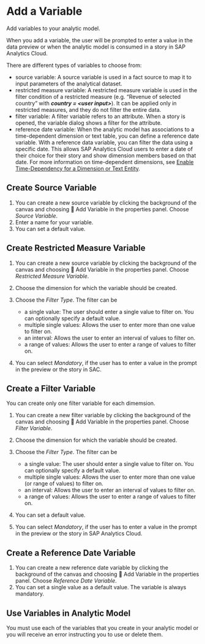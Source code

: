 <!-- loiocdd8fa0fd74b495584dca343432f2814 -->

<link rel="stylesheet" type="text/css" href="../css/sap-icons.css"/>

# Add a Variable

Add variables to your analytic model.

When you add a variable, the user will be prompted to enter a value in the data preview or when the analytic model is consumed in a story in SAP Analytics Cloud.

There are different types of variables to choose from:

-   source variable: A source variable is used in a fact source to map it to input parameters of the analytical dataset.
-   restricted measure variable: A restricted measure variable is used in the filter condition of a restricted measure \(e.g. “Revenue of selected country” with ***country = <user input\>***\). It can be applied only in restricted measures, and they do not filter the entire data.
-   filter variable: A filter variable refers to an attribute. When a story is opened, the variable dialog shows a filter for the attribute.
-   reference date variable: When the analytic model has associations to a time-dependent dimension or text table, you can define a reference date variable. With a reference data variable, you can filter the data using a specific date. This allows SAP Analytics Cloud users to enter a date of their choice for their story and show dimension members based on that date. For more information on time-dependent dimensions, see [Enable Time-Dependency for a Dimension or Text Entity](enable-time-dependency-for-a-dimension-or-text-entity-11b2ff4.md).



<a name="loiocdd8fa0fd74b495584dca343432f2814__section_cyh_jps_hvb"/>

## Create Source Variable

1.  You can create a new source variable by clicking the background of the canvas and choosing <span class="FPA-icons"></span> Add Variable in the properties panel. Choose *Source Variable*.
2.  Enter a name for your variable.
3.  You can set a default value.



<a name="loiocdd8fa0fd74b495584dca343432f2814__section_c1g_kps_hvb"/>

## Create Restricted Measure Variable

1.  You can create a new source variable by clicking the background of the canvas and choosing <span class="FPA-icons"></span> Add Variable in the properties panel. Choose *Restricted Measure Variable*.
2.  Choose the dimension for which the variable should be created.
3.  Choose the *Filter Type*. The filter can be
    -   a single value: The user should enter a single value to filter on. You can optionally specify a default value.
    -   multiple single values: Allows the user to enter more than one value to filter on.
    -   an interval: Allows the user to enter an interval of values to filter on.
    -   a range of values: Allows the user to enter a range of values to filter on.

4.  You can select *Mandatory*, if the user has to enter a value in the prompt in the preview or the story in SAC.



<a name="loiocdd8fa0fd74b495584dca343432f2814__section_w1s_3fx_gwb"/>

## Create a Filter Variable

You can create only one filter variable for each dimemsion.

1.  You can create a new filter variable by clicking the background of the canvas and choosing <span class="FPA-icons"></span> Add Variable in the properties panel. Choose *Filter Variable*.
2.  Choose the dimension for which the variable should be created.
3.  Choose the *Filter Type*. The filter can be
    -   a single value: The user should enter a single value to filter on. You can optionally specify a default value.
    -   multiple single values: Allows the user to enter more than one value \(or range of values\) to filter on.
    -   an interval: Allows the user to enter an interval of values to filter on.
    -   a range of values: Allows the user to enter a range of values to filter on.

4.  You can set a default value.
5.  You can select *Mandatory*, if the user has to enter a value in the prompt in the preview or the story in SAP Analytics Cloud.



<a name="loiocdd8fa0fd74b495584dca343432f2814__section_fkr_wfx_gwb"/>

## Create a Reference Date Variable

1.  You can create a new reference date variable by clicking the background of the canvas and choosing <span class="FPA-icons"></span> Add Variable in the properties panel. Choose *Reference Date Variable*.
2.  You can set a single value as a default value. The variable is always mandatory.



<a name="loiocdd8fa0fd74b495584dca343432f2814__section_lym_3ss_hvb"/>

## Use Variables in Analytic Model

You must use each of the variables that you create in your analytic model or you will receive an error instructing you to use or delete them.

